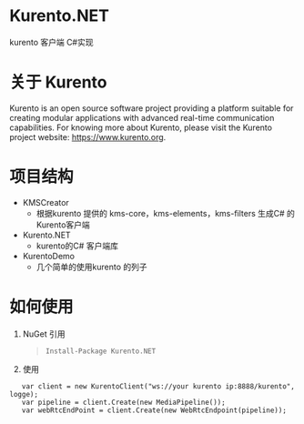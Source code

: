# Kurento.NET
kurento 客户端 C#实现
# 关于 Kurento
Kurento is an open source software project providing a platform suitable for creating modular applications with advanced real-time communication capabilities. For knowing more about Kurento, please visit the Kurento project website: https://www.kurento.org.
# 项目结构

+ KMSCreator
   + 根据kurento 提供的 kms-core，kms-elements，kms-filters 生成C# 的Kurento客户端
+ Kurento.NET
   + kurento的C# 客户端库
+ KurentoDemo
   + 几个简单的使用kurento 的列子

# 如何使用

1. NuGet 引用
   > ```Install-Package Kurento.NET```
2. 使用
 ```
    var client = new KurentoClient("ws://your kurento ip:8888/kurento", logge);
    var pipeline = client.Create(new MediaPipeline());
    var webRtcEndPoint = client.Create(new WebRtcEndpoint(pipeline));
```
